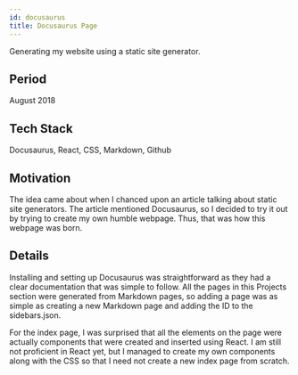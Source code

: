 ```yaml
---
id: docusaurus
title: Docusaurus Page
---
```

Generating my website using a static site generator.

## Period
August 2018

## Tech Stack
Docusaurus, React, CSS, Markdown, Github

## Motivation
The idea came about when I chanced upon an article talking about static site generators. The article mentioned Docusaurus, so I decided to try it out by trying to create my own humble webpage. Thus, that was how this webpage was born.

## Details
Installing and setting up Docusaurus was straightforward as they had a clear documentation that was simple to follow.
All the pages in this Projects section were generated from Markdown pages, so adding a page was as simple as creating a new Markdown page and adding the ID to the sidebars.json.

For the index page, I was surprised that all the elements on the page were actually components that were created and inserted using React.
I am still not proficient in React yet, but I managed to create my own components along with the CSS so that I need not create a new index page from scratch.
